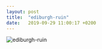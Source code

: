```yaml
---
layout: post
title:  "ediburgh-ruin"
date:   2019-09-29 11:00:17 +0200
---
```


![ediburgh-ruin]({{site.baseurl}}/assets/ediburgh-ruin.jpg)
